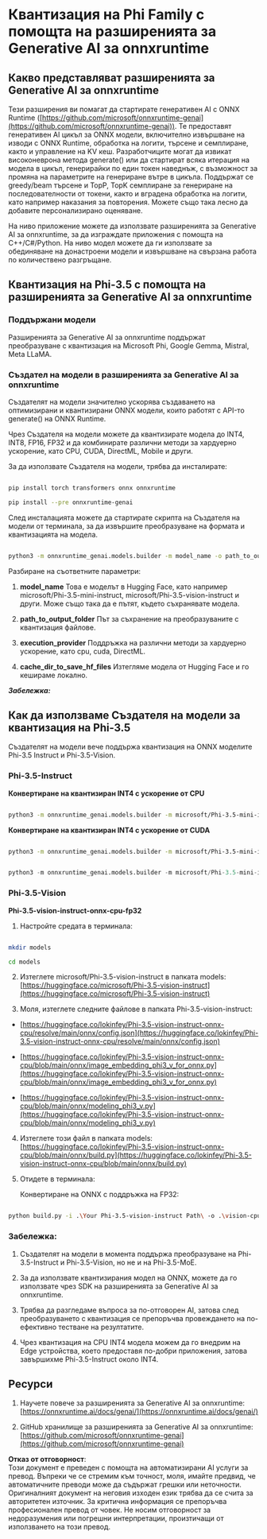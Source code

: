# **Квантизация на Phi Family с помощта на разширенията за Generative AI за onnxruntime**

## **Какво представляват разширенията за Generative AI за onnxruntime**

Тези разширения ви помагат да стартирате генеративен AI с ONNX Runtime ([https://github.com/microsoft/onnxruntime-genai](https://github.com/microsoft/onnxruntime-genai)). Те предоставят генеративен AI цикъл за ONNX модели, включително извършване на изводи с ONNX Runtime, обработка на логити, търсене и семплиране, както и управление на KV кеш. Разработчиците могат да извикат високоневрона метода generate() или да стартират всяка итерация на модела в цикъл, генерирайки по един токен наведнъж, с възможност за промяна на параметрите на генериране вътре в цикъла. Поддържат се greedy/beam търсене и TopP, TopK семплиране за генериране на последователности от токени, както и вградена обработка на логити, като например наказания за повторения. Можете също така лесно да добавите персонализирано оценяване.

На ниво приложение можете да използвате разширенията за Generative AI за onnxruntime, за да изграждате приложения с помощта на C++/C#/Python. На ниво модел можете да ги използвате за обединяване на донастроени модели и извършване на свързана работа по количествено разгръщане.

## **Квантизация на Phi-3.5 с помощта на разширенията за Generative AI за onnxruntime**

### **Поддържани модели**

Разширенията за Generative AI за onnxruntime поддържат преобразуване с квантизация на Microsoft Phi, Google Gemma, Mistral, Meta LLaMA.

### **Създател на модели в разширенията за Generative AI за onnxruntime**

Създателят на модели значително ускорява създаването на оптимизирани и квантизирани ONNX модели, които работят с API-то generate() на ONNX Runtime.

Чрез Създателя на модели можете да квантизирате модела до INT4, INT8, FP16, FP32 и да комбинирате различни методи за хардуерно ускорение, като CPU, CUDA, DirectML, Mobile и други.

За да използвате Създателя на модели, трябва да инсталирате:

```bash

pip install torch transformers onnx onnxruntime

pip install --pre onnxruntime-genai

```

След инсталацията можете да стартирате скрипта на Създателя на модели от терминала, за да извършите преобразуване на формата и квантизацията на модела.

```bash

python3 -m onnxruntime_genai.models.builder -m model_name -o path_to_output_folder -p precision -e execution_provider -c cache_dir_to_save_hf_files

```

Разбиране на съответните параметри:

1. **model_name** Това е моделът в Hugging Face, като например microsoft/Phi-3.5-mini-instruct, microsoft/Phi-3.5-vision-instruct и други. Може също така да е пътят, където съхранявате модела.

2. **path_to_output_folder** Път за съхранение на преобразуваните с квантизация файлове.

3. **execution_provider** Поддръжка на различни методи за хардуерно ускорение, като cpu, cuda, DirectML.

4. **cache_dir_to_save_hf_files** Изтегляме модела от Hugging Face и го кешираме локално.

***Забележка:***

## **Как да използваме Създателя на модели за квантизация на Phi-3.5**

Създателят на модели вече поддържа квантизация на ONNX моделите Phi-3.5 Instruct и Phi-3.5-Vision.

### **Phi-3.5-Instruct**

**Конвертиране на квантизиран INT4 с ускорение от CPU**

```bash

python3 -m onnxruntime_genai.models.builder -m microsoft/Phi-3.5-mini-instruct  -o ./onnx-cpu -p int4 -e cpu -c ./Phi-3.5-mini-instruct

```

**Конвертиране на квантизиран INT4 с ускорение от CUDA**

```bash

python3 -m onnxruntime_genai.models.builder -m microsoft/Phi-3.5-mini-instruct  -o ./onnx-cpu -p int4 -e cuda -c ./Phi-3.5-mini-instruct

```

```python

python3 -m onnxruntime_genai.models.builder -m microsoft/Phi-3.5-mini-instruct  -o ./onnx-cpu -p int4 -e cuda -c ./Phi-3.5-mini-instruct

```

### **Phi-3.5-Vision**

**Phi-3.5-vision-instruct-onnx-cpu-fp32**

1. Настройте средата в терминала:

```bash

mkdir models

cd models 

```

2. Изтеглете microsoft/Phi-3.5-vision-instruct в папката models:  
[https://huggingface.co/microsoft/Phi-3.5-vision-instruct](https://huggingface.co/microsoft/Phi-3.5-vision-instruct)

3. Моля, изтеглете следните файлове в папката Phi-3.5-vision-instruct:

- [https://huggingface.co/lokinfey/Phi-3.5-vision-instruct-onnx-cpu/resolve/main/onnx/config.json](https://huggingface.co/lokinfey/Phi-3.5-vision-instruct-onnx-cpu/resolve/main/onnx/config.json)

- [https://huggingface.co/lokinfey/Phi-3.5-vision-instruct-onnx-cpu/blob/main/onnx/image_embedding_phi3_v_for_onnx.py](https://huggingface.co/lokinfey/Phi-3.5-vision-instruct-onnx-cpu/blob/main/onnx/image_embedding_phi3_v_for_onnx.py)

- [https://huggingface.co/lokinfey/Phi-3.5-vision-instruct-onnx-cpu/blob/main/onnx/modeling_phi3_v.py](https://huggingface.co/lokinfey/Phi-3.5-vision-instruct-onnx-cpu/blob/main/onnx/modeling_phi3_v.py)

4. Изтеглете този файл в папката models:  
[https://huggingface.co/lokinfey/Phi-3.5-vision-instruct-onnx-cpu/blob/main/onnx/build.py](https://huggingface.co/lokinfey/Phi-3.5-vision-instruct-onnx-cpu/blob/main/onnx/build.py)

5. Отидете в терминала:

    Конвертиране на ONNX с поддръжка на FP32:

```bash

python build.py -i .\Your Phi-3.5-vision-instruct Path\ -o .\vision-cpu-fp32 -p f32 -e cpu

```

### **Забележка:**

1. Създателят на модели в момента поддържа преобразуване на Phi-3.5-Instruct и Phi-3.5-Vision, но не и на Phi-3.5-MoE.

2. За да използвате квантизирания модел на ONNX, можете да го използвате чрез SDK на разширенията за Generative AI за onnxruntime.

3. Трябва да разгледаме въпроса за по-отговорен AI, затова след преобразуването с квантизация се препоръчва провеждането на по-ефективно тестване на резултатите.

4. Чрез квантизация на CPU INT4 модела можем да го внедрим на Edge устройства, което предоставя по-добри приложения, затова завършихме Phi-3.5-Instruct около INT4.

## **Ресурси**

1. Научете повече за разширенията за Generative AI за onnxruntime:  
[https://onnxruntime.ai/docs/genai/](https://onnxruntime.ai/docs/genai/)

2. GitHub хранилище за разширенията за Generative AI за onnxruntime:  
[https://github.com/microsoft/onnxruntime-genai](https://github.com/microsoft/onnxruntime-genai)

**Отказ от отговорност**:  
Този документ е преведен с помощта на автоматизирани AI услуги за превод. Въпреки че се стремим към точност, моля, имайте предвид, че автоматичните преводи може да съдържат грешки или неточности. Оригиналният документ на неговия изходен език трябва да се счита за авторитетен източник. За критична информация се препоръчва професионален превод от човек. Не носим отговорност за недоразумения или погрешни интерпретации, произтичащи от използването на този превод.